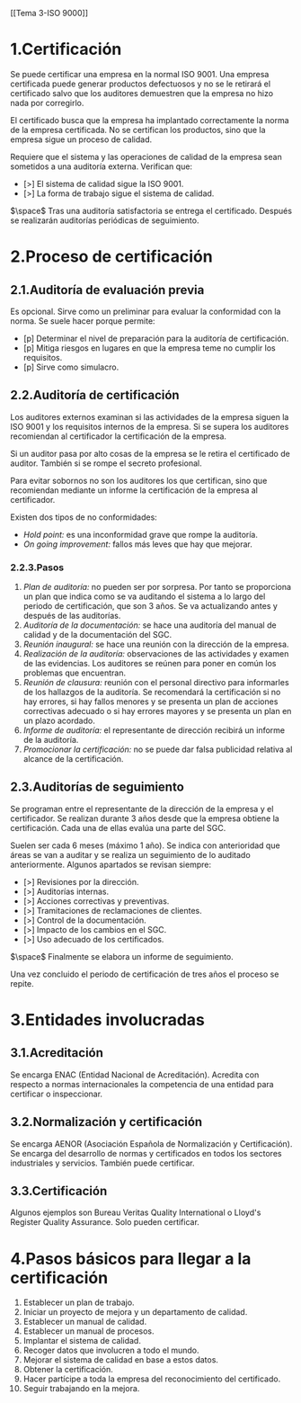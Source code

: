 [[Tema 3-ISO 9000]]

# 1.Certificación
Se puede certificar una empresa en la normal ISO 9001. Una empresa certificada puede generar productos defectuosos y no se le retirará el certificado salvo que los auditores demuestren que la empresa no hizo nada por corregirlo.

El certificado busca que la empresa ha implantado correctamente la norma de la empresa certificada. No se certifican los productos, sino que la empresa sigue un proceso de calidad.

Requiere que el sistema y las operaciones de calidad de la empresa sean sometidos a una auditoría externa. Verifican que:
+ [>] El sistema de calidad sigue la ISO 9001.
+ [>] La forma de trabajo sigue el sistema de calidad.

$\space$
Tras una auditoría satisfactoria se entrega el certificado. Después se realizarán auditorías periódicas de seguimiento.

# 2.Proceso de certificación
## 2.1.Auditoría de evaluación previa
Es opcional. Sirve como un preliminar para evaluar la conformidad con la norma. Se suele hacer porque permite:
+ [p] Determinar el nivel de preparación para la auditoría de certificación.
+ [p] Mitiga riesgos en lugares en que la empresa teme no cumplir los requisitos.
+ [p] Sirve como simulacro.

## 2.2.Auditoría de certificación
Los auditores externos examinan si las actividades de la empresa siguen la ISO 9001 y los requisitos internos de la empresa. Si se supera los auditores recomiendan al certificador la certificación de la empresa.

Si un auditor pasa por alto cosas de la empresa se le retira el certificado de auditor. También si se rompe el secreto profesional.

Para evitar sobornos no son los auditores los que certifican, sino que recomiendan mediante un informe la certificación de la empresa al certificador.

Existen dos tipos de no conformidades:
+ *Hold point:* es una inconformidad grave que rompe la auditoría.
+ *On going improvement:* fallos más leves que hay que mejorar.

### 2.2.3.Pasos
1. *Plan de auditoría:* no pueden ser por sorpresa. Por tanto se proporciona un plan que indica como se va auditando el sistema a lo largo del periodo de certificación, que son 3 años. Se va actualizando antes y después de las auditorías.
2. *Auditoría de la documentación:* se hace una auditoría del manual de calidad y de la documentación del SGC.
3. *Reunión inaugural:* se hace una reunión con la dirección de la empresa.
4. *Realización de la auditoría:* observaciones de las actividades y examen de las evidencias. Los auditores se reúnen para poner en común los problemas que encuentran.
5. *Reunión de clausura:* reunión con el personal directivo para informarles de los hallazgos de la auditoría. Se recomendará la certificación si no hay errores, si hay fallos menores y se presenta un plan de acciones correctivas adecuado o si hay errores mayores y se presenta un plan en un plazo acordado.
6. *Informe de auditoría:* el representante de dirección recibirá un informe de la auditoría.
7. *Promocionar la certificación:* no se puede dar falsa publicidad relativa al alcance de la certificación.

## 2.3.Auditorías de seguimiento
Se programan entre el representante de la dirección de la empresa y el certificador. Se realizan durante 3 años desde que la empresa obtiene la certificación. Cada una de ellas evalúa una parte del SGC. 

Suelen ser cada 6 meses (máximo 1 año). Se indica con anterioridad que áreas se van a auditar y se realiza un seguimiento de lo auditado anteriormente. Algunos apartados se revisan siempre:
+ [>] Revisiones por la dirección.
+ [>] Auditorías internas.
+ [>] Acciones correctivas y preventivas.
+ [>] Tramitaciones de reclamaciones de clientes.
+ [>] Control de la documentación.
+ [>] Impacto de los cambios en el SGC.
+ [>] Uso adecuado de los certificados.

$\space$
Finalmente se elabora un informe de seguimiento. 

Una vez concluido el periodo de certificación de tres años el proceso se repite.

# 3.Entidades involucradas
## 3.1.Acreditación
Se encarga ENAC (Entidad Nacional de Acreditación). Acredita con respecto a normas internacionales la competencia de una entidad para certificar o inspeccionar. 

## 3.2.Normalización y certificación
Se encarga AENOR (Asociación Española de Normalización y Certificación). Se encarga del desarrollo de normas y certificados en todos los sectores industriales y servicios. También puede certificar.

## 3.3.Certificación
Algunos ejemplos son Bureau Veritas Quality International o Lloyd's Register Quality Assurance. Solo pueden certificar.

# 4.Pasos básicos para llegar a la certificación
1. Establecer un plan de trabajo.
2. Iniciar un proyecto de mejora y un departamento de calidad.
3. Establecer un manual de calidad.
4. Establecer un manual de procesos.
5. Implantar el sistema de calidad.
6. Recoger datos que involucren a todo el mundo.
7. Mejorar el sistema de calidad en base a estos datos.
8. Obtener la certificación.
9. Hacer partícipe a toda la empresa del reconocimiento del certificado.
10. Seguir trabajando en la mejora.
